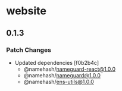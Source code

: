 # website

## 0.1.3

### Patch Changes

- Updated dependencies [f0b2b4c]
  - @namehash/nameguard-react@1.0.0
  - @namehash/nameguard@1.0.0
  - @namehash/ens-utils@1.0.0
